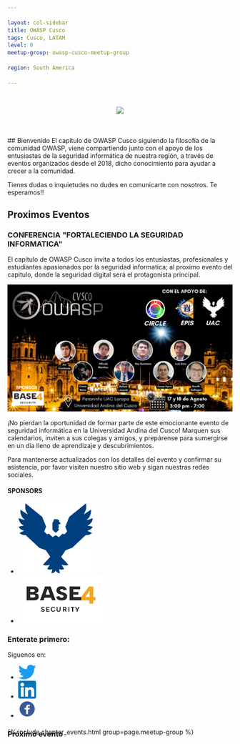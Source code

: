 ```yaml
---

layout: col-sidebar
title: OWASP Cusco
tags: Cusco, LATAM
level: 0
meetup-group: owasp-cusco-meetup-group

region: South America

---
```

<style>
  .logo {
    display: inline-block;
    margin-right: 20px; /* Ajusta este valor para espaciar las imágenes */
  }
</style>
<br>
<p align="center">
  <img width="550px" src="assets/images/logo.png">
</p>
<br><br>
## Bienvenido
El capítulo de OWASP Cusco siguiendo la filosofía de la comunidad OWASP, viene compartiendo junto con el apoyo de los entusiastas de la seguridad informática de nuestra región, a través de eventos organizados desde el 2018, dicho conocimiento para ayudar a crecer a la comunidad.

Tienes dudas o inquietudes no dudes en comunicarte con nosotros. Te esperamos!!

## Proximos Eventos

### CONFERENCIA "FORTALECIENDO LA SEGURIDAD INFORMATICA"

El capítulo de OWASP Cusco invita a todos los entusiastas, profesionales y estudiantes apasionados por la seguridad informatica; al proximo evento del capitulo, donde la seguridad digital será el protagonista principal.

![OWASP-ANDINA.png](/assets/images/Logo-owasp-23.png)

¡No pierdan la oportunidad de formar parte de este emocionante evento de seguridad informática en la Universidad Andina del Cusco! Marquen sus calendarios, inviten a sus colegas y amigos, y prepárense para sumergirse en un día lleno de aprendizaje y descubrimientos.

Para mantenerse actualizados con los detalles del evento y confirmar su asistencia, por favor visiten nuestro sitio web y sigan nuestras redes sociales.

#### SPONSORS
  <ul>
    <li><img class="logo" src="assets/images/Logo-UAC.png"  width="35%"></li>
    <li><img class="logo" src="assets/images/base4sec.png"  width="40%"></li>
  </ul>


### Enterate primero:

Siguenos en:<br>
  <ul>
    <li><a href="https://twitter.com/owaspcusco"><img src="assets/images/twitter.png" alt="Twitter Logo" width="40"></a></li>
    <li><a href="https://www.linkedin.com/company/owaspcusco/"><img src="assets/images/linkedin.png" alt="Linkedin Logo" width="40"></a></li>
    <li><a href="https://www.facebook.com/OwaspCusco"><img src="assets/images/fb.png" alt="FB Logo" width="40"></a></li>
  </ul>

<h3 id="meetups" style="margin-bottom: -40px;">Próximo evento</h3> <!-- ### Meetups -->
<br>
{% include chapter_events.html group=page.meetup-group %}
